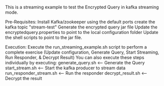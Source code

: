 This is a streaming example to test the Encrypted Query in kafka streaming mode.

Pre-Requisites:
Install Kafka/zookeeper using the default ports
create the kafka topic "stream-test"
Generate the encrypted query jar file
Update the encryptedquery.properties to point to the local configuration folder 
Update the shell scripts to point to the jar file.

Execution:
Execute the run_streaming_example.sh script to perform a complete exercise (Update configuration, Generate Query, Start Streaming, Run Responder, & Decrypt Result)
You can also execute these steps individually by executing:
generate_query.sh               <-- Generate the Query 
start_stream.sh                 <-- Start the kafka producer to stream data 
run_responder_stream.sh         <-- Run the responder 
decrypt_result.sh               <-- Decrypt the result



